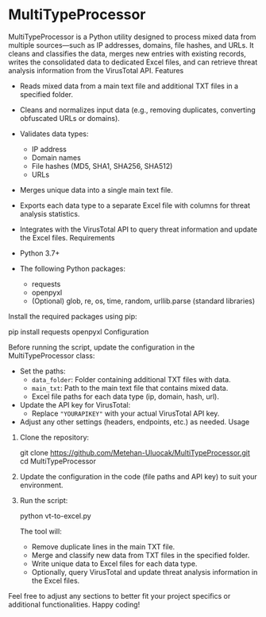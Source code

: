 # MultiTypeProcessor

MultiTypeProcessor is a Python utility designed to process mixed data from multiple sources—such as IP addresses, domains, file hashes, and URLs. It cleans and classifies the data, merges new entries with existing records, writes the consolidated data to dedicated Excel files, and can retrieve threat analysis information from the VirusTotal API.
 Features

- Reads mixed data from a main text file and additional TXT files in a specified folder.
- Cleans and normalizes input data (e.g., removing duplicates, converting obfuscated URLs or domains).
- Validates data types:
  - IP address
  - Domain names
  - File hashes (MD5, SHA1, SHA256, SHA512)
  - URLs
- Merges unique data into a single main text file.
- Exports each data type to a separate Excel file with columns for threat analysis statistics.
- Integrates with the VirusTotal API to query threat information and update the Excel files.
 Requirements

- Python 3.7+
- The following Python packages:
  - requests
  - openpyxl
  - (Optional) glob, re, os, time, random, urllib.parse (standard libraries)

Install the required packages using pip:

  pip install requests openpyxl
 Configuration

Before running the script, update the configuration in the MultiTypeProcessor class:

- Set the paths:
  - `data_folder`: Folder containing additional TXT files with data.
  - `main_txt`: Path to the main text file that contains mixed data.
  - Excel file paths for each data type (ip, domain, hash, url).
- Update the API key for VirusTotal:
  - Replace `"YOURAPIKEY"` with your actual VirusTotal API key.
- Adjust any other settings (headers, endpoints, etc.) as needed.
 Usage

1. Clone the repository:

    git clone https://github.com/Metehan-Uluocak/MultiTypeProcessor.git
    cd MultiTypeProcessor

2. Update the configuration in the code (file paths and API key) to suit your environment.

3. Run the script:

    python vt-to-excel.py

   The tool will:
   - Remove duplicate lines in the main TXT file.
   - Merge and classify new data from TXT files in the specified folder.
   - Write unique data to Excel files for each data type.
   - Optionally, query VirusTotal and update threat analysis information in the Excel files.


Feel free to adjust any sections to better fit your project specifics or additional functionalities. Happy coding!
